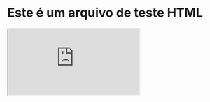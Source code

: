 <html>
<head>
<title>Teste</title>
</head>
<body>
<h1>Este é um arquivo de teste HTML</h1>
<iframe src="https://github.com/leotrisciuzzi/leotrisciuzzi.github.io/blob/d23ccbce008e39308108408b0ef28402d2324bd1/ruptura-espl%C3%AAnica.html"></iframe>
</body>
</html>